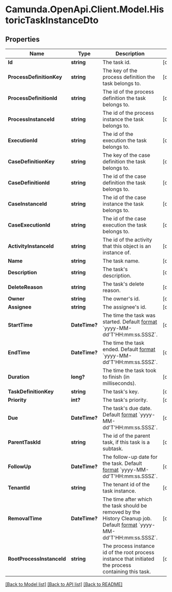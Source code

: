 # Camunda.OpenApi.Client.Model.HistoricTaskInstanceDto

## Properties

Name | Type | Description | Notes
------------ | ------------- | ------------- | -------------
**Id** | **string** | The task id. | [optional] 
**ProcessDefinitionKey** | **string** | The key of the process definition the task belongs to. | [optional] 
**ProcessDefinitionId** | **string** | The id of the process definition the task belongs to. | [optional] 
**ProcessInstanceId** | **string** | The id of the process instance the task belongs to. | [optional] 
**ExecutionId** | **string** | The id of the execution the task belongs to. | [optional] 
**CaseDefinitionKey** | **string** | The key of the case definition the task belongs to. | [optional] 
**CaseDefinitionId** | **string** | The id of the case definition the task belongs to. | [optional] 
**CaseInstanceId** | **string** | The id of the case instance the task belongs to. | [optional] 
**CaseExecutionId** | **string** | The id of the case execution the task belongs to. | [optional] 
**ActivityInstanceId** | **string** | The id of the activity that this object is an instance of. | [optional] 
**Name** | **string** | The task name. | [optional] 
**Description** | **string** | The task&#39;s description. | [optional] 
**DeleteReason** | **string** | The task&#39;s delete reason. | [optional] 
**Owner** | **string** | The owner&#39;s id. | [optional] 
**Assignee** | **string** | The assignee&#39;s id. | [optional] 
**StartTime** | **DateTime?** | The time the task was started. Default [format](https://docs.camunda.org/manual/7.16/reference/rest/overview/date-format/) &#x60;yyyy-MM-dd&#39;T&#39;HH:mm:ss.SSSZ&#x60;. | [optional] 
**EndTime** | **DateTime?** | The time the task ended. Default [format](https://docs.camunda.org/manual/7.16/reference/rest/overview/date-format/) &#x60;yyyy-MM-dd&#39;T&#39;HH:mm:ss.SSSZ&#x60;. | [optional] 
**Duration** | **long?** | The time the task took to finish (in milliseconds). | [optional] 
**TaskDefinitionKey** | **string** | The task&#39;s key. | [optional] 
**Priority** | **int?** | The task&#39;s priority. | [optional] 
**Due** | **DateTime?** | The task&#39;s due date. Default [format](https://docs.camunda.org/manual/7.16/reference/rest/overview/date-format/) &#x60;yyyy-MM-dd&#39;T&#39;HH:mm:ss.SSSZ&#x60;. | [optional] 
**ParentTaskId** | **string** | The id of the parent task, if this task is a subtask. | [optional] 
**FollowUp** | **DateTime?** | The follow-up date for the task. Default [format](https://docs.camunda.org/manual/7.16/reference/rest/overview/date-format/) &#x60;yyyy-MM-dd&#39;T&#39;HH:mm:ss.SSSZ&#x60;. | [optional] 
**TenantId** | **string** | The tenant id of the task instance. | [optional] 
**RemovalTime** | **DateTime?** | The time after which the task should be removed by the History Cleanup job. Default [format](https://docs.camunda.org/manual/7.16/reference/rest/overview/date-format/) &#x60;yyyy-MM-dd&#39;T&#39;HH:mm:ss.SSSZ&#x60;. | [optional] 
**RootProcessInstanceId** | **string** | The process instance id of the root process instance that initiated the process containing this task. | [optional] 

[[Back to Model list]](../README.md#documentation-for-models) [[Back to API list]](../README.md#documentation-for-api-endpoints) [[Back to README]](../README.md)

